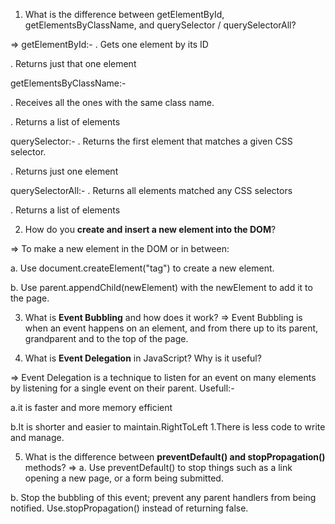 1. What is the difference between getElementById, getElementsByClassName, and querySelector / querySelectorAll?

=> getElementById:-
. Gets one element by its ID

. Returns just that one element

getElementsByClassName:-

. Receives all the ones with the same class name.

. Returns a list of elements

querySelector:-
. Returns the first element that matches a given CSS selector.

. Returns just one element

querySelectorAll:-
. Returns all elements matched any CSS selectors

. Returns a list of elements


2. How do you **create and insert a new element into the DOM**?

=> To make a new element in the DOM or in between:

a. Use document.createElement("tag") to create a new element.

b. Use parent.appendChild(newElement) with the newElement to add it to the page.


3. What is **Event Bubbling** and how does it work?
=> Event Bubbling is when an event happens on an element, and from there up to its parent, grandparent and to the top of the page.


4. What is **Event Delegation** in JavaScript? Why is it useful?

=> Event Delegation is a technique to listen for an event on many elements by listening for a single event on their parent.
Usefull:-

a.it is faster and more memory efficient

b.It is shorter and easier to maintain.RightToLeft 1.There is less code to write and manage.


5. What is the difference between **preventDefault() and stopPropagation()** methods?
=>
a. Use preventDefault() to stop things such as a link opening a new page, or a form being submitted.

b. Stop the bubbling of this event; prevent any parent handlers from being notified. Use.stopPropagation() instead of returning false.